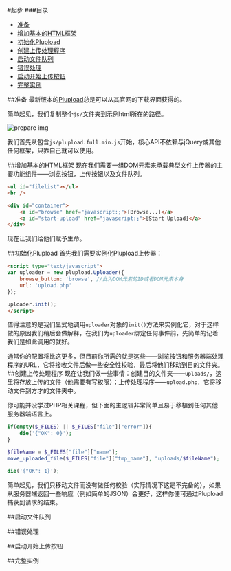 #起步
###目录
* [准备](#准备)
* [增加基本的HTML框架](#增加基本的html框架)
* [初始化Plupload](#初始化plupload)
* [创建上传处理程序](#创建上传处理程序)
* [启动文件队列](#启动文件队列)
* [错误处理](#错误处理)
* [启动开始上传按钮](#启动开始上传按钮)
* [完整实例](#完整实例)

##准备
最新版本的[Plupload](http://www.plupload.com/download.php)总是可以从其官网的下载界面获得的。

简单起见，我们复制整个`js/`文件夹到示例html所在的路径。

![prepare img](https://camo.githubusercontent.com/716d59f99b288426256c053432bb6e05fed86caa/68747470733a2f2f7261772e6769746875622e636f6d2f77696b692f6d6f786965636f64652f706c75706c6f61642f47657474696e67253230537461727465642f30312d66696c652d7374727563747572652e706e67)

我们首先从包含`js/plupload.full.min.js`开始，核心API不依赖与jQuery或其他任何框架，只靠自己就可以使用。

##增加基本的HTML框架
现在我们需要一组DOM元素来承载典型文件上传器的主要功能组件——浏览按钮，上传按钮以及文件队列。
```html
<ul id="filelist"></ul>
<br />

<div id="container">
    <a id="browse" href="javascript:;">[Browse...]</a> 
    <a id="start-upload" href="javascript:;">[Start Upload]</a>
</div>
```
现在让我们给他们赋予生命。

##初始化Plupload
首先我们需要实例化Plupload上传器：
```html
<script type="text/javascript">
var uploader = new plupload.Uploader({
    browse_button: 'browse', //此为DOM元素的ID或者DOM元素本身
    url: 'upload.php'
});

uploader.init();
</script>
```
值得注意的是我们显式地调用`uploader`对象的`init()`方法来实例化它，对于这样做的原因我们稍后会做解释，在我们为`uploader`绑定任何事件前，先简单的记着我们是如此调用的就好。

通常你的配置将比这更多，但目前你所需的就是这些——浏览按钮和服务器端处理程序的URL，它将接收文件后做一些安全性校验，最后将他们移动到目的文件夹。
##创建上传处理程序
现在让我们做一些事情：创建目的文件夹——`uploads/`，这里将存放上传的文件（他需要有写权限）；上传处理程序——`upload.php`，它将移动文件到方才的文件夹中。

你可能并没学过PHP相关课程，但下面的主逻辑非常简单且易于移植到任何其他服务器端语言上。
```php
if(empty($_FILES) || $_FILES["file"]["error"]){
    die('{"OK": 0}');
}

$fileName = $_FILES["file"]["name"];
move_uploaded_file($_FILES["file"]["tmp_name"], "uploads/$fileName");

die('{"OK": 1}');
```
简单起见，我们只移动文件而没有做任何校验（实际情况下这是不完备的），如果从服务器端返回一些响应（例如简单的JSON）会更好，这样你便可通过Plupload捕获到请求的结束。

##启动文件队列

##错误处理

##启动开始上传按钮

##完整实例

